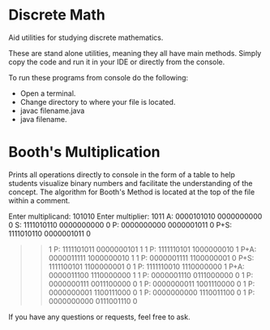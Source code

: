 # Discrete Math 
Aid utilities for studying discrete mathematics.

These are stand alone utilities, meaning they all have main methods. Simply copy the code and run it in your IDE or directly
from the console. 

To run these programs from console do the following: 
  - Open a terminal.
  - Change directory to where your file is located. 
  - javac filename.java
  - java filename.
 
 # Booth's Multiplication
 
 Prints all operations directly to console in the form of a table to help students visualize binary numbers and facilitate 
 the understanding of the concept. The algorithm for Booth's Method is located at the top of the file within a comment. 
 
Enter multiplicand: 
101010
Enter multiplier: 
1011
    A: 0000101010 0000000000 0
    S: 1111010110 0000000000 0
    P: 0000000000 0000001011 0
  P+S: 1111010110 0000001011 0
>>1 P: 1111101011 0000000101 1
>>1 P: 1111110101 1000000010 1
  P+A: 0000011111 1000000010 1
>>1 P: 0000001111 1100000001 0
  P+S: 1111100101 1100000001 0
>>1 P: 1111110010 1110000000 1
  P+A: 0000011100 1110000000 1
>>1 P: 0000001110 0111000000 0
>>1 P: 0000000111 0011100000 0
>>1 P: 0000000011 1001110000 0
>>1 P: 0000000001 1100111000 0
>>1 P: 0000000000 1110011100 0
>>1 P: 0000000000 0111001110 0

 
 If you have any questions or requests, feel free to ask.
